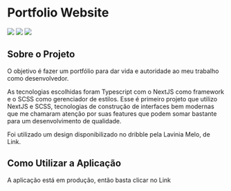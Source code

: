 # Portfolio Website
<span>
    <img src="https://img.shields.io/badge/typescript-blue?style=for-the-badge&logo=typescript&logoColor=white"/>
    <img src=https://img.shields.io/badge/Next-black?style=for-the-badge&logo=next.js&logoColor=white/>
    <img src="https://img.shields.io/badge/scss-pink?style=for-the-badge&logo=scss&logoColor="/>
</span>


## Sobre o Projeto
O objetivo é fazer um portfólio para dar vida e autoridade ao meu trabalho como desenvolvedor.<br>

As tecnologias escolhidas foram Typescript com o NextJS como framework e o SCSS como gerenciador de estilos. Esse é primeiro projeto que utilizo NextJS e SCSS, tecnologias de construção de interfaces bem modernas que me chamaram atenção por suas features que podem somar bastante para um desenvolvimento de qualidade.

Foi utilizado um design disponibilizado no dribble pela Lavinia Melo, de <a href="https://dribbble.com/shots/14125478-Developer-Personal-Portifolio-Website" style="text-decoration:none;" target="_blank">Link</a>.



## Como Utilizar a Aplicação
A aplicação está em produção, então basta clicar no <a href="https://portfolio-joao-martins.vercel.app/" style="text-decoration:none;" target="_blank">Link</a>
